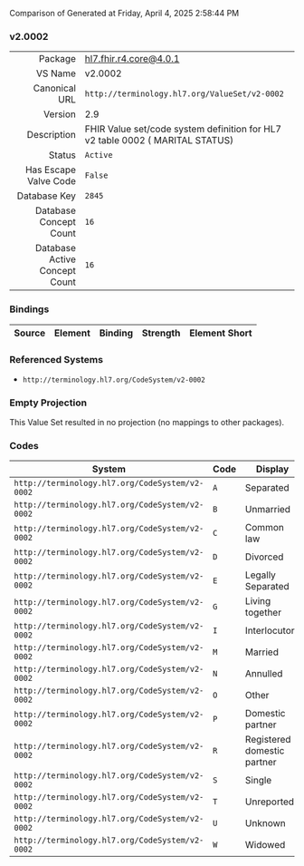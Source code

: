 Comparison of 
Generated at Friday, April 4, 2025 2:58:44 PM

### v2.0002

|      |     |
| ---: | --- |
| Package | hl7.fhir.r4.core@4.0.1 |
| VS Name | v2.0002 |
| Canonical URL | `http://terminology.hl7.org/ValueSet/v2-0002` |
| Version | 2.9 |
| Description | FHIR Value set/code system definition for HL7 v2 table 0002 ( MARITAL STATUS) |
| Status | `Active` |
| Has Escape Valve Code | `False` |
| Database Key | `2845` |
| Database Concept Count | `16` |
| Database Active Concept Count | `16` |
### Bindings

| Source | Element | Binding | Strength | Element Short |
| ------ | ------- | ------- | -------- | ------------- |

### Referenced Systems

* `http://terminology.hl7.org/CodeSystem/v2-0002`
### Empty Projection

This Value Set resulted in no projection (no mappings to other packages).

### Codes

| System | Code | Display |
| ------ | ---- | ------- |
| `http://terminology.hl7.org/CodeSystem/v2-0002` | `A` | Separated |
| `http://terminology.hl7.org/CodeSystem/v2-0002` | `B` | Unmarried |
| `http://terminology.hl7.org/CodeSystem/v2-0002` | `C` | Common law |
| `http://terminology.hl7.org/CodeSystem/v2-0002` | `D` | Divorced |
| `http://terminology.hl7.org/CodeSystem/v2-0002` | `E` | Legally Separated |
| `http://terminology.hl7.org/CodeSystem/v2-0002` | `G` | Living together |
| `http://terminology.hl7.org/CodeSystem/v2-0002` | `I` | Interlocutory |
| `http://terminology.hl7.org/CodeSystem/v2-0002` | `M` | Married |
| `http://terminology.hl7.org/CodeSystem/v2-0002` | `N` | Annulled |
| `http://terminology.hl7.org/CodeSystem/v2-0002` | `O` | Other |
| `http://terminology.hl7.org/CodeSystem/v2-0002` | `P` | Domestic partner |
| `http://terminology.hl7.org/CodeSystem/v2-0002` | `R` | Registered domestic partner |
| `http://terminology.hl7.org/CodeSystem/v2-0002` | `S` | Single |
| `http://terminology.hl7.org/CodeSystem/v2-0002` | `T` | Unreported |
| `http://terminology.hl7.org/CodeSystem/v2-0002` | `U` | Unknown |
| `http://terminology.hl7.org/CodeSystem/v2-0002` | `W` | Widowed |
